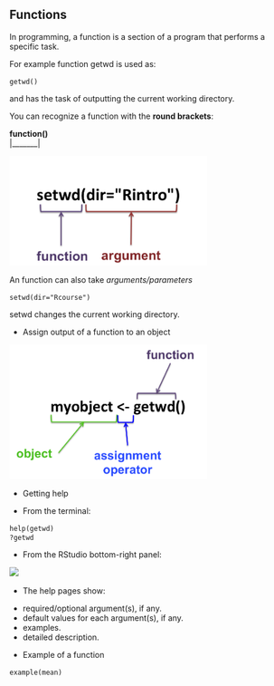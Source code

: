 <h2>Functions</h2>

In programming, a function is a section of a program that performs a specific task.

For example function getwd is used as:
```{r}
getwd()
```
and has the task of outputting the current working directory.

You can recognize a function with the **round brackets**:<br>

**function()**
<br>
  |_______|
 
<img src="func_arg1.png"  width="350"/>

An function can also take *arguments/parameters*
```{r}
setwd(dir="Rcourse")
```
setwd changes the current working directory. 

* Assign output of a function to an object

<img src="func_arg2.png"  width="350"/>

* Getting help

+ From the terminal:

```{r}
help(getwd)
?getwd
```

+ From the RStudio bottom-right panel:
<img src="help.png"  width="400"/>

* The help pages show:
+ required/optional argument(s), if any.
+ default values for each argument(s), if any.
+ examples.
+ detailed description.

* Example of a function
```{r}
example(mean)
```


